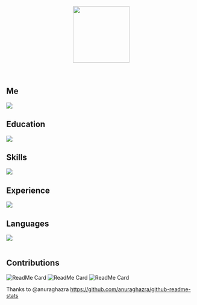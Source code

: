 <br>
<br>
<br>

<div align="center">
  <img src="https://raw.githubusercontent.com/soroushchehresa/github-readme-linkedin/master/linkedin-github.png" width="150" />
</div>

<br>
<br>

## Me

<img src="https://github-readme-linkedin-4d8hd4g2p-jether2011.vercel.app/user?username=jetherrodrigues@gmail.com" />

## Education

<img src="https://github-readme-linkedin-4d8hd4g2p-jether2011.vercel.app/education?username=jetherodrigues" />

## Skills

<img src="https://github-readme-linkedin-4d8hd4g2p-jether2011.vercel.app/skills?username=jetherodrigues" />

## Experience

<img src="https://github-readme-linkedin-4d8hd4g2p-jether2011.vercel.app/experience?username=jetherodrigues" />

## Languages

<img src="https://github-readme-linkedin-4d8hd4g2p-jether2011.vercel.app/languages?username=jetherodrigues" />

<br>
<br>

## Contributions

![ReadMe Card](https://github-readme-stats.vercel.app/api/pin/?username=jether2011&repo=kotlin-studies)
![ReadMe Card](https://github-readme-stats.vercel.app/api/pin/?username=jether2011&repo=spring-testcontainers-demo)
![ReadMe Card](https://github-readme-stats.vercel.app/api/pin/?username=jether2011&repo=iot-api)


Thanks to @anuraghazra https://github.com/anuraghazra/github-readme-stats
